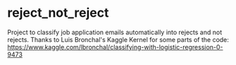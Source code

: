 # reject_not_reject
Project to classify job application emails automatically into rejects and not rejects.
Thanks to Luis Bronchal's Kaggle Kernel for some parts of the code: https://www.kaggle.com/lbronchal/classifying-with-logistic-regression-0-9473
